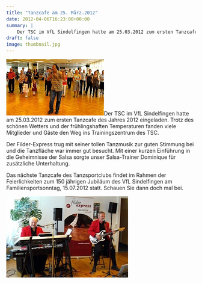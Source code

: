 ```yaml
---
title: "Tanzcafe am 25. März.2012"
date: 2012-04-06T16:23:00+00:00
summary: |
    Der TSC im VfL Sindelfingen hatte am 25.03.2012 zum ersten Tanzcafe des Jahres 2012 eingeladen. Trotz des schönen Wetters und der frühlingshaften Temperaturen fanden viele Mitglieder und Gäste den Weg ins Trainingszentrum des TSC.
draft: false
image: thumbnail.jpg
---
```


![files/vfl/2012/TC03a.jpg](TC03a.jpg)Der TSC im VfL Sindelfingen hatte am 25.03.2012 zum ersten Tanzcafe des Jahres 2012 eingeladen. Trotz des schönen Wetters und der frühlingshaften Temperaturen fanden viele Mitglieder und Gäste den Weg ins Trainingszentrum des TSC.

Der Filder-Express trug mit seiner tollen Tanzmusik zur guten Stimmung bei und die Tanzfläche war immer gut besucht. Mit einer kurzen Einführung in die Geheimnisse der Salsa sorgte unser Salsa-Trainer Dominique für zusätzliche Unterhaltung.

Das nächste Tanzcafe des Tanzsportclubs findet im Rahmen der Feierlichkeiten zum 150 jährigen Jubiläum des VfL Sindelfingen am Familiensportsonntag, 15.07.2012 statt. Schauen Sie dann doch mal bei.

![files/vfl/2012/TC03b.jpg](TC03b.jpg)


